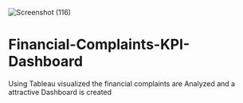 ![Screenshot (116)](https://user-images.githubusercontent.com/100313227/184501396-af934275-fd09-4be4-b415-51e53455db46.png)
# Financial-Complaints-KPI-Dashboard
Using Tableau visualized the financial complaints are Analyzed and a attractive Dashboard is created
